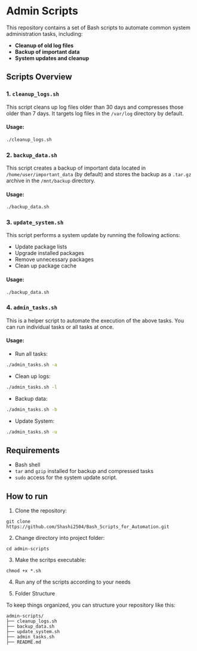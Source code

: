 # Admin Scripts

This repository contains a set of Bash scripts to automate common system administration tasks, including:

- **Cleanup of old log files**
- **Backup of important data**
- **System updates and cleanup**

## Scripts Overview

### 1. `cleanup_logs.sh`
This script cleans up log files older than 30 days and compresses those older than 7 days. It targets log files in the `/var/log` directory by default.

#### Usage:
```bash
./cleanup_logs.sh
```

### 2. `backup_data.sh`
This script creates a backup of important data located in `/home/user/important_data` (by default) and stores the backup as a `.tar.gz` archive in the `/mnt/backup` directory.

#### Usage:
```bash
./backup_data.sh
```

### 3. `update_system.sh`
This script performs a system update by running the following actions:

- Update package lists
- Upgrade installed packages
- Remove unnecessary packages
- Clean up package cache

#### Usage:
```bash
./backup_data.sh
```

### 4. `admin_tasks.sh`
This is a helper script to automate the execution of the above tasks. You can run individual tasks or all tasks at once.

#### Usage:

- Run all tasks:
```bash
./admin_tasks.sh -a
```

- Clean up logs:
```bash
./admin_tasks.sh -l
```

- Backup data:
```bash
./admin_tasks.sh -b
```

- Update System:
```bash 
./admin_tasks.sh -u
```

## Requirements 

- Bash shell
- `tar` and `gzip` installed for backup and compressed tasks
- `sudo` access for the system update script.

## How to run

1. Clone the repository:

```
git clone https://github.com/Shashi2504/Bash_Scripts_for_Automation.git
```

2. Change directory into project folder:

```
cd admin-scripts
```

3. Make the scritps executable:

```
chmod +x *.sh
```

4. Run any of the scripts according to your needs

5. Folder Structure

To keep things organized, you can structure your repository like this:

```
admin-scripts/
├── cleanup_logs.sh
├── backup_data.sh
├── update_system.sh
├── admin_tasks.sh
├── README.md
```
